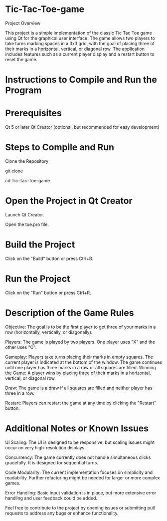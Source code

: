 # Tic-Tac-Toe-game

Project Overview


This project is a simple implementation of the classic Tic Tac Toe game using Qt for the graphical user interface. The game allows two players to take turns marking spaces in a 3x3 grid, with the goal of placing three of their marks in a horizontal, vertical, or diagonal row. The application includes features such as a current player display and a restart button to reset the game.

# Instructions to Compile and Run the Program

# Prerequisites

Qt 5 or later
Qt Creator (optional, but recommended for easy development)


# Steps to Compile and Run

Clone the Repository

git clone <repository-url>

cd Tic-Tac-Toe-game

# Open the Project in Qt Creator

Launch Qt Creator.

Open the toe.pro file.

# Build the Project

Click on the "Build" button or press Ctrl+B.

# Run the Project

Click on the "Run" button or press Ctrl+R.



# Description of the Game Rules
Objective:  The goal is to be the first player to get three of your marks in a row (horizontally, vertically, or diagonally).

Players: The game is played by two players. One player uses "X" and the other uses "O".

Gameplay: Players take turns placing their marks in empty squares.
The current player is indicated at the bottom of the window.
The game continues until one player has three marks in a row or all squares are filled.
Winning the Game: A player wins by placing three of their marks in a horizontal, vertical, or diagonal row.

Draw: The game is a draw if all squares are filled and neither player has three in a row.

Restart: Players can restart the game at any time by clicking the "Restart" button.

# Additional Notes or Known Issues
UI Scaling: The UI is designed to be responsive, but scaling issues might occur on very high-resolution displays.


Concurrency: The game currently does not handle simultaneous clicks gracefully. It is designed for sequential turns.


Code Modularity: The current implementation focuses on simplicity and readability. Further refactoring might be needed for larger or more complex games.

Error Handling: Basic input validation is in place, but more extensive error handling and user feedback could be added.






Feel free to contribute to the project by opening issues or submitting pull requests to address any bugs or enhance functionality.

